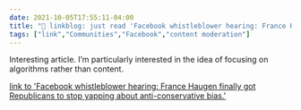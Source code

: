 ```yaml
---
date: 2021-10-05T17:55:11-04:00
title: "🔗 linkblog: just read 'Facebook whistleblower hearing: France Haugen finally got Republicans to stop yapping about anti-conservative bias.'"
tags: ["link","Communities","Facebook","content moderation"]
---
```

Interesting article. I’m particularly interested in the idea of focusing on algorithms rather than content.
 
[link to 'Facebook whistleblower hearing: France Haugen finally got Republicans to stop yapping about anti-conservative bias.'](https://slate.com/technology/2021/10/facebook-whistleblower-frances-haugen-hearing-republicans-democrats.html?via=rss)
